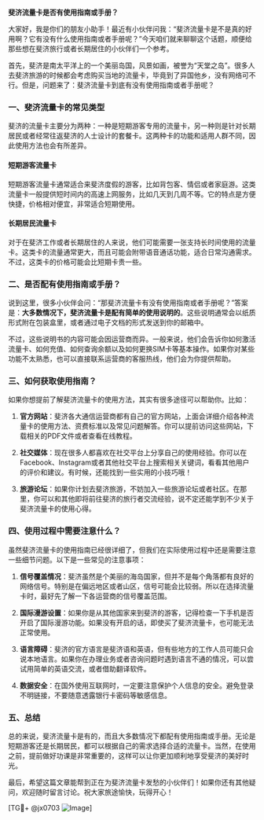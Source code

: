 **斐济流量卡是否有使用指南或手册？**

大家好，我是你们的朋友小助手！最近有小伙伴问我：“斐济流量卡是不是真的好用啊？它有没有什么使用指南或者手册呢？”今天咱们就来聊聊这个话题，顺便给那些想在斐济旅行或者长期居住的小伙伴们一个参考。

首先，斐济是南太平洋上的一个美丽岛国，风景如画，被誉为“天堂之岛”。很多人去斐济旅游的时候都会考虑购买当地的流量卡，毕竟到了异国他乡，没有网络可不行。但是，问题来了：斐济流量卡到底有没有使用指南或者手册呢？

### 一、斐济流量卡的常见类型

斐济的流量卡主要分为两种：一种是短期游客专用的流量卡，另一种则是针对长期居民或者经常往返斐济的人士设计的套餐卡。这两种卡的功能和适用人群不同，因此使用方法也会有所差异。

#### 短期游客流量卡

短期游客流量卡通常适合来斐济度假的游客，比如背包客、情侣或者家庭游。这类流量卡一般提供短时间内的高速上网服务，比如几天到几周不等。它的特点是方便快捷，价格相对便宜，非常适合短期使用。

#### 长期居民流量卡

对于在斐济工作或者长期居住的人来说，他们可能需要一张支持长时间使用的流量卡。这类卡的流量通常更大，而且可能会附带语音通话功能，适合日常沟通需求。不过，这类卡的价格可能会比短期卡贵一些。

### 二、是否配有使用指南或手册？

说到这里，很多小伙伴会问：“那斐济流量卡有没有使用指南或者手册呢？”答案是：**大多数情况下，斐济流量卡是配有简单的使用说明的**。这些说明通常会以纸质形式附在包装盒里，或者通过电子文档的形式发送到你的邮箱中。

不过，这些说明书的内容可能会因运营商而异。一般来说，他们会告诉你如何激活流量卡、如何充值、如何查询余额以及如何更换SIM卡等基本操作。如果你对某些功能不太熟悉，也可以直接联系运营商的客服热线，他们会为你提供帮助。

### 三、如何获取使用指南？

如果你想提前了解斐济流量卡的使用方法，其实有很多途径可以帮助你。比如：

1. **官方网站**：斐济各大通信运营商都有自己的官方网站，上面会详细介绍各种流量卡的使用方法、资费标准以及常见问题解答。你可以提前访问这些网站，下载相关的PDF文件或者查看在线教程。

2. **社交媒体**：现在很多人都喜欢在社交平台上分享自己的使用经验。你可以在Facebook、Instagram或者其他社交平台上搜索相关关键词，看看其他用户的评价和建议。有时候，还能找到一些实用的小技巧哦！

3. **旅游论坛**：如果你计划去斐济旅游，不妨加入一些旅游论坛或者社区。在那里，你可以和其他即将前往斐济的旅行者交流经验，说不定还能学到不少关于斐济流量卡的使用心得。

### 四、使用过程中需要注意什么？

虽然斐济流量卡的使用指南已经很详细了，但我们在实际使用过程中还是需要注意一些细节问题。以下是一些常见的注意事项：

1. **信号覆盖情况**：斐济虽然是个美丽的海岛国家，但并不是每个角落都有良好的网络信号。特别是在偏远地区或者山区，信号可能会比较弱。所以在选择流量卡时，最好先了解一下各运营商的信号覆盖范围。

2. **国际漫游设置**：如果你是从其他国家来到斐济的游客，记得检查一下手机是否开启了国际漫游功能。如果没有开启的话，即使买了斐济流量卡，也可能无法正常使用。

3. **语言障碍**：斐济的官方语言是斐济语和英语，但有些地方的工作人员可能只会说本地语言。如果你在办理业务或者咨询问题时遇到语言不通的情况，可以尝试用简单的英语交流，或者借助翻译软件。

4. **数据安全**：在国外使用互联网时，一定要注意保护个人信息的安全。避免登录不明链接，不要随意透露银行卡密码等敏感信息。

### 五、总结

总的来说，斐济流量卡是有的，而且大多数情况下都配有使用指南或手册。无论是短期游客还是长期居民，都可以根据自己的需求选择合适的流量卡。当然，在使用之前，提前做好功课是非常重要的，这样可以让你更加顺利地享受斐济的美好时光。

最后，希望这篇文章能帮到正在为斐济流量卡发愁的小伙伴们！如果你还有其他疑问，欢迎随时留言讨论。祝大家旅途愉快，玩得开心！

[TG💪+ @jx0703 ![Image](https://github.com/user-attachments/assets/dbca1d08-cadb-493c-b0ec-ad6f7a83f270)]